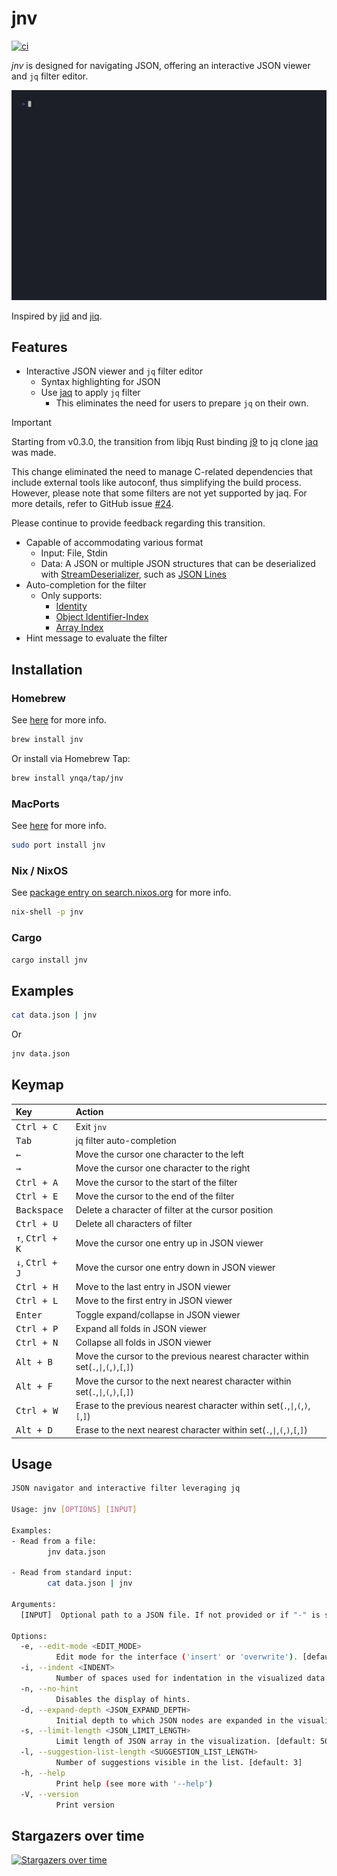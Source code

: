 # jnv

[![ci](https://github.com/ynqa/jnv/actions/workflows/ci.yml/badge.svg?branch=main)](https://github.com/ynqa/jnv/actions/workflows/ci.yml)

*jnv* is designed for navigating JSON,
offering an interactive JSON viewer and `jq` filter editor.

![jnv.gif](https://github.com/ynqa/ynqa/blob/master/demo/jnv.gif)

Inspired by [jid](https://github.com/simeji/jid)
and [jiq](https://github.com/fiatjaf/jiq).

## Features

- Interactive JSON viewer and `jq` filter editor
  - Syntax highlighting for JSON
  - Use [jaq](https://github.com/01mf02/jaq) to apply `jq` filter
    - This eliminates the need for users to prepare `jq` on their own.

> [!IMPORTANT]
> Starting from v0.3.0, the transition from libjq Rust binding
> [j9](https://github.com/ynqa/j9) to jq clone
> [jaq](https://github.com/01mf02/jaq) was made.
>
> This change eliminated the need to manage C-related dependencies
> that include external tools like autoconf, thus simplifying the build process.
> However, please note that some filters are not yet supported by jaq.
> For more details, refer to GitHub issue
> [#24](https://github.com/ynqa/jnv/issues/24).
>
> Please continue to provide feedback regarding this transition.

- Capable of accommodating various format
  - Input: File, Stdin
  - Data: A JSON or multiple JSON structures
    that can be deserialized with 
    [StreamDeserializer](https://docs.rs/serde_json/latest/serde_json/struct.StreamDeserializer.html),
    such as [JSON Lines](https://jsonlines.org/)
- Auto-completion for the filter
  - Only supports:
    - [Identity](https://jqlang.github.io/jq/manual/#identity)
    - [Object Identifier-Index](https://jqlang.github.io/jq/manual/#object-identifier-index)
    - [Array Index](https://jqlang.github.io/jq/manual/#array-index)
- Hint message to evaluate the filter

## Installation

### Homebrew

See [here](https://formulae.brew.sh/formula/jnv) for more info.

```bash
brew install jnv
```

Or install via Homebrew Tap:

```bash
brew install ynqa/tap/jnv
```

### MacPorts

See [here](https://ports.macports.org/port/jnv/) for more info.

```bash
sudo port install jnv
```

### Nix / NixOS

See [package entry on search.nixos.org](https://search.nixos.org/packages?channel=unstable&query=jnv) for more info.

```bash
nix-shell -p jnv
```

### Cargo

```bash
cargo install jnv
```

## Examples

```bash
cat data.json | jnv
```

Or

```bash
jnv data.json
```

## Keymap

| Key                  | Action
| :-                   | :-
| <kbd>Ctrl + C</kbd>  | Exit `jnv`
| <kbd>Tab</kbd>       | jq filter auto-completion
| <kbd>←</kbd>         | Move the cursor one character to the left
| <kbd>→</kbd>         | Move the cursor one character to the right
| <kbd>Ctrl + A</kbd>  | Move the cursor to the start of the filter
| <kbd>Ctrl + E</kbd>  | Move the cursor to the end of the filter
| <kbd>Backspace</kbd> | Delete a character of filter at the cursor position
| <kbd>Ctrl + U</kbd>  | Delete all characters of filter
| <kbd>↑</kbd>, <kbd>Ctrl + K</kbd> | Move the cursor one entry up in JSON viewer
| <kbd>↓</kbd>, <kbd>Ctrl + J</kbd> | Move the cursor one entry down in JSON viewer
| <kbd>Ctrl + H</kbd>  | Move to the last entry in JSON viewer
| <kbd>Ctrl + L</kbd>  | Move to the first entry in JSON viewer
| <kbd>Enter</kbd>     | Toggle expand/collapse in JSON viewer
| <kbd>Ctrl + P</kbd>  | Expand all folds in JSON viewer
| <kbd>Ctrl + N</kbd>  | Collapse all folds in JSON viewer
| <kbd>Alt + B</kbd>   | Move the cursor to the previous nearest character within set(`.`,`\|`,`(`,`)`,`[`,`]`)
| <kbd>Alt + F</kbd>   | Move the cursor to the next nearest character within set(`.`,`\|`,`(`,`)`,`[`,`]`)
| <kbd>Ctrl + W</kbd>  | Erase to the previous nearest character within set(`.`,`\|`,`(`,`)`,`[`,`]`)
| <kbd>Alt + D</kbd>   | Erase to the next nearest character within set(`.`,`\|`,`(`,`)`,`[`,`]`)

## Usage

```bash
JSON navigator and interactive filter leveraging jq

Usage: jnv [OPTIONS] [INPUT]

Examples:
- Read from a file:
        jnv data.json

- Read from standard input:
        cat data.json | jnv

Arguments:
  [INPUT]  Optional path to a JSON file. If not provided or if "-" is specified, reads from standard input

Options:
  -e, --edit-mode <EDIT_MODE>
          Edit mode for the interface ('insert' or 'overwrite'). [default: insert]
  -i, --indent <INDENT>
          Number of spaces used for indentation in the visualized data. [default: 2]
  -n, --no-hint
          Disables the display of hints.
  -d, --expand-depth <JSON_EXPAND_DEPTH>
          Initial depth to which JSON nodes are expanded in the visualization. [default: 3]
  -s, --limit-length <JSON_LIMIT_LENGTH>
          Limit length of JSON array in the visualization. [default: 50]
  -l, --suggestion-list-length <SUGGESTION_LIST_LENGTH>
          Number of suggestions visible in the list. [default: 3]
  -h, --help
          Print help (see more with '--help')
  -V, --version
          Print version
```

## Stargazers over time
[![Stargazers over time](https://starchart.cc/ynqa/jnv.svg?variant=adaptive)](https://starchart.cc/ynqa/jnv)
